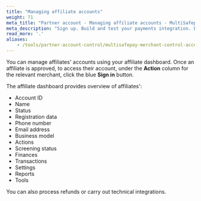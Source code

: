 ```yaml
---
title: "Managing affiliate accounts"
weight: 71
meta_title: "Partner account - Managing affiliate accounts - MultiSafepay Docs"
meta_description: "Sign up. Build and test your payments integration. Explore our products and services. Use our API Reference, SDKs, and wrappers. Get support."
read_more: '.'
aliases:
    - /tools/partner-account-control/multisafepay-merchant-control-access
---
```


You can manage affiliates' accounts using your affiliate dashboard. Once an affiliate is approved, to access their account, under the **Action** column for the relevant merchant, click the blue **Sign in** button.

The affiliate dashboard provides overview of affiliates':

- Account ID
- Name
- Status
- Registration data
- Phone number
- Email address
- Business model
- Actions
- Screening status
- Finances
- Transactions
- Settings
- Reports
- Tools

You can also process refunds or carry out technical integrations.



